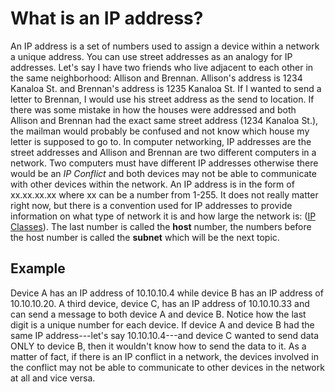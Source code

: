 # What is an IP address?

An IP address is a set of numbers used to assign a device within a network a unique address. You can use street addresses as an analogy for IP addresses. Let's say I have two friends who live adjacent to each other in the same neighborhood: Allison and Brennan. Allison's address is 1234 Kanaloa St. and Brennan's address is 1235 Kanaloa St. If I wanted to send a letter to Brennan, I would use his street address as the send to location. If there was some mistake in how the houses were addressed and both Allison and Brennan had the exact same street address (1234 Kanaloa St.), the mailman would probably be confused and not know which house my letter is supposed to go to. In computer networking, IP addresses are the street addresses and Allison and Brennan are two different computers in a network. Two computers must have different IP addresses otherwise there would be an *IP Conflict* and both devices may not be able to communicate with other devices within the network. An IP address is in the form of xx.xx.xx.xx where xx can be a number from 1-255. It does not really matter right now, but there is a convention used for IP addresses to provide information on what type of network it is and how large the network is: ([IP Classes](https://www.computerhope.com/jargon/i/ip.htm)). The last number is called the **host** number, the numbers before the host number is called the **subnet** which will be the next topic. 


## Example

Device A has an IP address of 10.10.10.4 while device B has an IP address of 10.10.10.20. A third device, device C, has an IP address of 10.10.10.33 and can send a message to both device A and device B. Notice how the last digit is a unique number for each device. If device A and device B had the same IP address---let's say 10.10.10.4---and device C wanted to send data ONLY to device B, then it wouldn't know how to send the data to it. As a matter of fact, if there is an IP conflict in a network, the devices involved in the conflict may not be able to communicate to other devices in the network at all and vice versa. 
